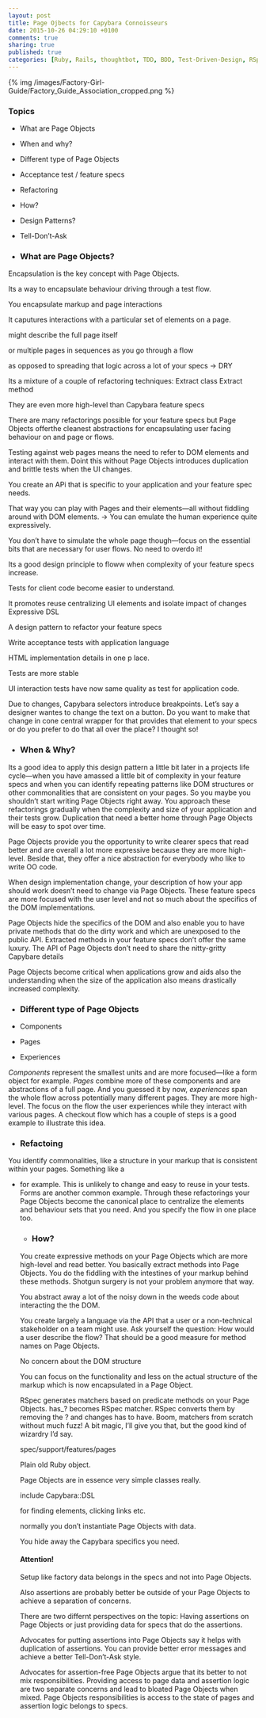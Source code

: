 ```yaml
---
layout: post
title: Page Ojbects for Capybara Connoisseurs
date: 2015-10-26 04:29:10 +0100
comments: true
sharing: true
published: true 
categories: [Ruby, Rails, thoughtbot, TDD, BDD, Test-Driven-Design, RSpec, Factory Girl]
---
```


{% img /images/Factory-Girl-Guide/Factory_Guide_Association_cropped.png %}


### Topics

+ What are Page Objects
+ When and why?
+ Different type of Page Objects
+ Acceptance test / feature specs
+ Refactoring
+ How?
+ Design Patterns?
+ Tell-Don’t-Ask

+ ### What are Page Objects?

Encapsulation is the key concept with Page Objects.

Its a way to encapsulate behaviour driving through a test flow.

You encapsulate markup and page interactions

It caputures interactions with a particular set of elements on a page.

might describe the full page itself

or multiple pages in sequences as you go through a flow

as opposed to spreading that logic across a lot of your specs -> DRY

Its a mixture of a couple of refactoring techniques: 
Extract class
Extract method

They are even more high-level than Capybara feature specs

There are many refactorings possible for your feature specs but Page Objects offerthe cleanest abstractions for encapsulating user facing behaviour on and page or flows.

Testing against web pages means the need to refer to DOM elements and interact with them. Doint this without Page Objects introduces duplication and brittle tests when the UI changes.

You create an APi that is specific to your application and your feature spec needs. 

That way you can play with Pages and their elements—all without fiddling around with DOM elements. -> You can emulate the human experience quite expressively.

You don’t have to simulate the whole page though—focus on the essential bits that are necessary for user flows. No need to overdo it!

Its a good design principle to floww when complexity of your feature specs increase.

Tests for client code become easier to understand.

It promotes reuse
centralizing UI elements and isolate impact of changes
Expressive DSL

A design pattern to refactor your feature specs

Write acceptance tests with application language

HTML implementation details in one p lace.

Tests are more stable

UI interaction tests have now same quality as test for application code.

Due to changes, Capybara selectors introduce breakpoints. Let’s say a designer wantes to change the text on a button. Do you want to make that change in cone central wrapper for that provides that element to your specs or do you prefer to do that all over the place? I thought so!





+ ### When & Why?

Its a good idea to apply this design pattern a little bit later in a projects life cycle—when you have amassed a little bit of complexity in your feature specs and when you can identify repeating patterns like DOM structures or other commonalities that are consistent on your pages. So you maybe you shouldn’t start writing Page Objects right away. You approach these refactorings gradually when the complexity and size of your application and their tests grow. Duplication that need a better home through Page Objects will be easy to spot over time.

Page Objects provide you the opportunity to write clearer specs that read better and are overall a lot more expressive because they are more high-level. Beside that, they offer a nice abstraction for everybody who like to write OO code.

When design implementation change, your description of how your app should work doesn’t need to change via Page Objects. These feature specs are more focused with the user level and not so much about the specifics of the DOM implementations.

Page Objects hide the specifics of the DOM and also enable you to have private methods that do the dirty work and which are unexposed to the public API. Extracted methods in your feature specs don’t offer the same luxury. The API of Page Objects don’t need to share the nitty-gritty Capybare details

Page Objects become critical when applications grow and aids also the understanding when the size of the application also means drastically increased complexity.



+ ### Different type of Page Objects

+ Components
+ Pages
+ Experiences

*Components* represent the smallest units and are more focused—like a form object for example. *Pages* combine more of these components and are abstractions of a full page. And you guessed it by now, *experiences* span the whole flow across potentially many different pages. They are more high-level. The focus on the flow the user experiences while they interact with various pages. A checkout flow which has a couple of steps is a good example to illustrate this idea.




+ ### Refactoing

You identify commonalities, like a structure in your markup that is consistent within your pages. Something like a <ul><li> for example. This is unlikely to change and easy to reuse in your tests. Forms are another common example. Through these refactorings your Page Objects become the canonical place to centralize the elements and behaviour sets that you need. And you specify the flow in one place too.




+ ### How?

You create expressive methods on your Page Objects which are more high-level and read better. You basically extract methods into Page Objects. You do the fiddling with the intestines of your markup behind these methods. Shotgun surgery is not your problem anymore that way.

You abstract away a lot of the noisy down in the weeds code about interacting the the DOM. 

You create largely a language via the API that a user or a non-technical stakeholder on a team might use. Ask yourself the question: How would a user describe the flow? That should be a good measure for method names on Page Objects. 

No concern about the DOM structure

You can focus on the functionality and less on the actual structure of the markup which is now encapsulated in a Page Object.

RSpec generates matchers based on predicate methods on your Page Objects. has_? becomes RSpec matcher. RSpec converts them by removing the ? and changes has to have. Boom, matchers from scratch without much fuzz! A bit magic, I’ll give you that, but the good kind of wizardry I’d say. 

spec/support/features/pages

Plain old Ruby object.

Page Objects are in essence very simple classes really. 

include Capybara::DSL

for finding elements, clicking links etc.

normally you don’t instantiate Page Objects with data. 

You hide away the Capybara specifics you need.



#### Attention!

Setup like factory data belongs in the specs and not into Page Objects.

Also assertions are probably better be outside of your Page Objects to achieve a separation of concerns.

There are two differnt perspectives on the topic:
Having assertions on Page Objects or just providing data for specs that do the assertions.

Advocates for putting assertions into Page Objects say it helps with duplication of assertions. You can provide better error messages and achieve a better Tell-Don’t-Ask style.

Advocates for assertion-free Page Objects argue that its better to not mix responsibilities. Providing access to page data and assertion logic are two separate concerns and lead to bloated Page Objects when mixed. Page Objects responsibilities is access to the state of pages and assertion logic belongs to specs.








